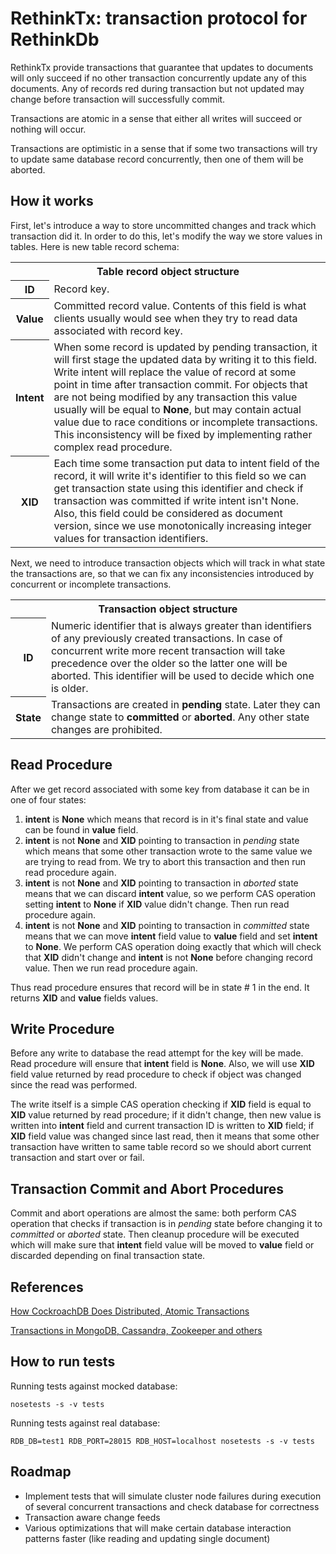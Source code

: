 RethinkTx: transaction protocol for RethinkDb
=============================================

RethinkTx provide transactions that guarantee that updates to documents will
only succeed if no other transaction concurrently update any of this documents.
Any of records red during transaction but not updated may change before
transaction will successfully commit.

Transactions are atomic in a sense that either all writes will succeed or
nothing will occur.

Transactions are optimistic in a sense that if some two transactions will try
to update same database record concurrently, then one of them will be aborted.

How it works
------------

First, let's introduce a way to store uncommitted changes and track which
transaction did it. In order to do this, let's modify the way we store values
in tables. Here is new table record schema:

<table>
  <tr>
    <th colspan=2>Table record object structure</th>
  </tr>
  <tr>
    <th>ID</th>
    <td>
      Record key.
    </td>
  </tr>
  <tr>
    <th>Value</th>
    <td>
      Committed record value. Contents of this field is what clients usually
      would see when they try to read data associated with record key.
    </td>
  </tr>
  <tr>
    <th>Intent</th>
    <td>
      When some record is updated by pending transaction, it will first stage
      the updated data by writing it to this field. Write intent will replace
      the value of record at some point in time after transaction commit. For
      objects that are not being modified by any transaction this value usually
      will be equal to <strong>None</strong>, but may contain actual value due
      to race conditions or incomplete transactions. This inconsistency will be
      fixed by implementing rather complex read procedure.
    </td>
  </tr>
  <tr>
    <th>XID</th>
    <td>
      Each time some transaction put data to intent field of the record,
      it will write it's identifier to this field so we can get transaction
      state using this identifier and check if transaction was committed
      if write intent isn't None.
      Also, this field could be considered as document version, since we use
      monotonically increasing integer values for transaction identifiers.
    </td>
  </tr>
</table>

Next, we need to introduce transaction objects which will track in what state
the transactions are, so that we can fix any inconsistencies introduced by
concurrent or incomplete transactions.

<table>
  <tr>
    <th colspan=2>Transaction object structure</th>
  </tr>
  <tr>
    <th>ID</th>
    <td>
      Numeric identifier that is always greater than identifiers of any
      previously created transactions. In case of concurrent write more recent
      transaction will take precedence over the older so the latter one will
      be aborted. This identifier will be used to decide which one is older.
    </td>
  </tr>
  <tr>
    <th>State</th>
    <td>
      Transactions are created in <strong>pending</strong> state. Later they
      can change state to <strong>committed</strong> or
      <strong>aborted</strong>. Any other state changes are prohibited.
    </td>
  </tr>
</table>

Read Procedure
--------------

After we get record associated with some key from database it can be in one of
four states:

1. **intent** is **None** which means that record is in it's final state and
   value can be found in **value** field.
2. **intent** is not **None** and **XID** pointing to transaction in *pending*
   state which means that some other transaction wrote to the same value we 
   are trying to read from. We try to abort this transaction and then run read
   procedure again.
3. **intent** is not **None** and **XID** pointing to transaction in *aborted*
   state means that we can discard **intent** value, so we perform CAS
   operation setting **intent** to **None** if **XID** value didn't change.
   Then run read procedure again.
4. **intent** is not **None** and **XID** pointing to transaction in
   *committed* state means that we can move **intent** field value to **value**
   field and set **intent** to **None**. We perform CAS operation doing exactly
   that which will check that **XID** didn't change and **intent** is not
   **None** before changing record value. Then we run read procedure again.

Thus read procedure ensures that record will be in state # 1 in the end. It
returns **XID** and **value** fields values.

Write Procedure
---------------

Before any write to database the read attempt for the key will be made.
Read procedure will ensure that **intent** field is **None**. Also, we will use
**XID** field value returned by read procedure to check if object was changed
since the read was performed.

The write itself is a simple CAS operation checking if **XID** field is equal
to **XID** value returned by read procedure; if it didn't change, then new
value is written into **intent** field and current transaction ID is
written to **XID** field; if **XID** field value was changed since last read,
then it means that some other transaction have written to same table record so
we should abort current transaction and start over or fail.


Transaction Commit and Abort Procedures
---------------------------------------

Commit and abort operations are almost the same: both perform CAS operation
that checks if transaction is in *pending* state before changing it to
*committed* or *aborted* state. Then cleanup procedure will be executed which
will make sure that **intent** field value will be moved to **value** field or
discarded depending on final transaction state.

References
----------

[How CockroachDB Does Distributed, Atomic Transactions](
https://www.cockroachlabs.com/blog/how-cockroachdb-distributes-atomic-transactions/)

[Transactions in MongoDB, Cassandra, Zookeeper and others](
http://rystsov.info/2012/09/01/cas.html)

How to run tests
----------------

Running tests against mocked database:

    nosetests -s -v tests

Running tests against real database:

    RDB_DB=test1 RDB_PORT=28015 RDB_HOST=localhost nosetests -s -v tests


Roadmap
-------

* Implement tests that will simulate cluster node failures during execution of
  several concurrent transactions and check database for correctness
* Transaction aware change feeds
* Various optimizations that will make certain database interaction patterns
  faster (like reading and updating single document)
